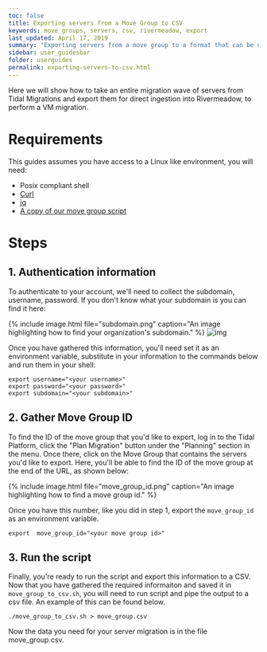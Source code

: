 ```yaml
---
toc: false
title: Exporting servers from a Move Group to CSV
keywords: move_groups, servers, csv, rivermeadow, export
last_updated: April 17, 2019
summary: "Exporting servers from a move group to a format that can be used by Rivermeadow."
sidebar: user_guidesbar
folder: userguides
permalink: exporting-servers-to-csv.html
---
```


Here we will show how to take an entire migration wave of servers from Tidal Migrations and export them for direct ingestion into Rivermeadow, to perform a VM migration.

# Requirements

This guides assumes you have access to a Linux like environment, you will need:

-   Posix compliant shell
-   [Curl](https://curl.haxx.se/download.html)
-   [jq](https://stedolan.github.io/jq/)
-   [A copy of our move group script](https://github.com/tidalmigrations/gists/blob/master/move_group_to_csv.sh)


# Steps


## 1. Authentication information

To authenticate to your account, we'll need to collect the subdomain, username, password. If you don't know what your subdomain is you can find it here:

{% include image.html file="subdomain.png" caption="An image highlighting how to find your organization's subdomain." %}
![img](./subdomain.png)

Once you have gathered this information, you'll need set it as an environment variable, substitute in your information to the commands below and run them in your shell:

    export username="<your username>"
    export password="<your password>"
    export subdomain="<your subdomain>"


## 2. Gather Move Group ID

To find the ID of the move group that you'd like to export, log in to the Tidal Platform, click the "Plan Migration" button under the "Planning" section in the menu. Once there, click on the Move Group that contains the servers you'd like to export. Here, you'll be able to find the ID of the move group at the end of the URL, as shown below:

{% include image.html file="move_group_id.png" caption="An image highlighting how to find a move group id." %}

Once you have this number, like you did in step 1, export the `move_group_id` as an environment variable.

    export  move_group_id="<your move group id>"


## 3. Run the script

Finally, you're ready to run the script and export this information to a CSV. Now that you have gathered the required informaiton and saved it in `move_group_to_csv.sh`, you will need to run script and pipe the output to a csv file. An example of this can be found below.

    ./move_group_to_csv.sh > move_group.csv

Now the data you need for your server migration is in the file move_group.csv.
